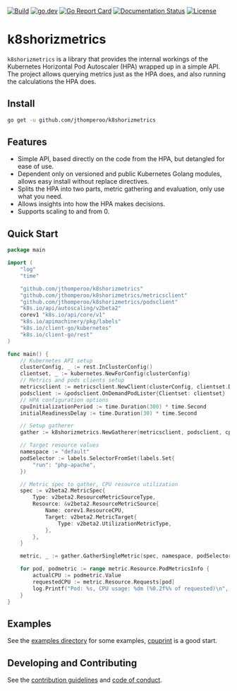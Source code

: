 [![Build](https://github.com/jthomperoo/k8shorizmetrics/workflows/main/badge.svg)](https://github.com/jthomperoo/k8shorizmetrics/actions)
[![go.dev](https://img.shields.io/badge/go.dev-reference-007d9c?logo=go&logoColor=white&style=flat)](https://pkg.go.dev/github.com/jthomperoo/k8shorizmetrics)
[![Go Report
Card](https://goreportcard.com/badge/github.com/jthomperoo/k8shorizmetrics)](https://goreportcard.com/report/github.com/jthomperoo/k8shorizmetrics)
[![Documentation
Status](https://readthedocs.org/projects/k8shorizmetrics/badge/?version=latest)](https://k8shorizmetrics.readthedocs.io/en/latest)
[![License](https://img.shields.io/:license-apache-blue.svg)](https://www.apache.org/licenses/LICENSE-2.0.html)

# k8shorizmetrics

`k8shorizmetrics` is a library that provides the internal workings of the Kubernetes Horizontal Pod Autoscaler (HPA)
wrapped up in a simple API. The project allows querying metrics just as the HPA does, and also running the calculations
the HPA does.

## Install

```bash
go get -u github.com/jthomperoo/k8shorizmetrics
```

## Features

- Simple API, based directly on the code from the HPA, but detangled for ease of use.
- Dependent only on versioned and public Kubernetes Golang modules, allows easy install without replace directives.
- Splits the HPA into two parts, metric gathering and evaluation, only use what you need.
- Allows insights into how the HPA makes decisions.
- Supports scaling to and from 0.

## Quick Start

```go
package main

import (
	"log"
	"time"

	"github.com/jthomperoo/k8shorizmetrics"
	"github.com/jthomperoo/k8shorizmetrics/metricsclient"
	"github.com/jthomperoo/k8shorizmetrics/podsclient"
	"k8s.io/api/autoscaling/v2beta2"
	corev1 "k8s.io/api/core/v1"
	"k8s.io/apimachinery/pkg/labels"
	"k8s.io/client-go/kubernetes"
	"k8s.io/client-go/rest"
)

func main() {
	// Kubernetes API setup
	clusterConfig, _ := rest.InClusterConfig()
	clientset, _ := kubernetes.NewForConfig(clusterConfig)
	// Metrics and pods clients setup
	metricsclient := metricsclient.NewClient(clusterConfig, clientset.Discovery())
	podsclient := &podsclient.OnDemandPodLister{Clientset: clientset}
	// HPA configuration options
	cpuInitializationPeriod := time.Duration(300) * time.Second
	initialReadinessDelay := time.Duration(30) * time.Second

	// Setup gatherer
	gather := k8shorizmetrics.NewGatherer(metricsclient, podsclient, cpuInitializationPeriod, initialReadinessDelay)

	// Target resource values
	namespace := "default"
	podSelector := labels.SelectorFromSet(labels.Set{
		"run": "php-apache",
	})

	// Metric spec to gather, CPU resource utilization
	spec := v2beta2.MetricSpec{
		Type: v2beta2.ResourceMetricSourceType,
		Resource: &v2beta2.ResourceMetricSource{
			Name: corev1.ResourceCPU,
			Target: v2beta2.MetricTarget{
				Type: v2beta2.UtilizationMetricType,
			},
		},
	}

	metric, _ := gather.GatherSingleMetric(spec, namespace, podSelector)

	for pod, podmetric := range metric.Resource.PodMetricsInfo {
		actualCPU := podmetric.Value
		requestedCPU := metric.Resource.Requests[pod]
		log.Printf("Pod: %s, CPU usage: %dm (%0.2f%% of requested)\n", pod, actualCPU, float64(actualCPU)/float64(requestedCPU)*100.0)
	}
}
```

## Examples

See the [examples directory](./examples/) for some examples, [cpuprint](./examples/cpuprint/) is a good start.

## Developing and Contributing

See the [contribution guidelines](CONTRIBUTING.md) and [code of conduct](CODE_OF_CONDUCT.md).

